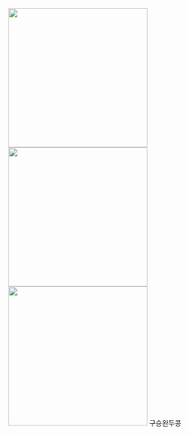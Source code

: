 <img src="./구디.png" align="center" width="280px">
<img src="./구디.png"  width="280px">
<img src="./구디.png"  width="280px">
</h1> 구승완두콩 </h1>
